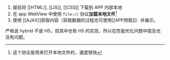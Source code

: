 1. 提前将 [[HTML]], [[JS]], [[CSS]] 下载到 APP 内部本地
2. 在 app WebView 中使用 `file://` 协议**加载本地文件**[^1]
3. 使用 [[AJAX]]获取内容（获取数据的过程也可使用[[APP预取]]）并展示。

严格说 hybrid 不是 H5，但其中也有 H5 的实现，所以在性能优化问题中提及也没有问题。

[^1]: 这个协议是用来打开本地文件的，速度很快